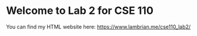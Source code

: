 # Welcome to Lab 2 for CSE 110
You can find my HTML website here: https://www.lambrian.me/cse110_lab2/
